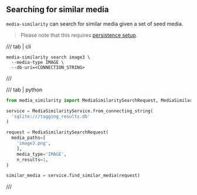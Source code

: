 ## Searching for similar media

`media-similarity` can search for similar media given a set of seed media.

> Please note that this requires [persistence setup](persistence.md).



/// tab | cli
```
media-similarity search image3 \
  --media-type IMAGE \
  --db-uri=<CONNECTION_STRING>
```
///

/// tab | python

```python
from media_similarity import MediaSimilaritySearchRequest, MediaSimilarityService

service = MediaSimilarityService.from_connecting_string(
  'sqlite:///tagging_results.db'
)

request = MediaSimilaritySearchRequest(
  media_paths=[
    'image3.png',
    ],
    media_type='IMAGE',
    n_results=1,
)

similar_media = service.find_similar_media(request)
```
///
